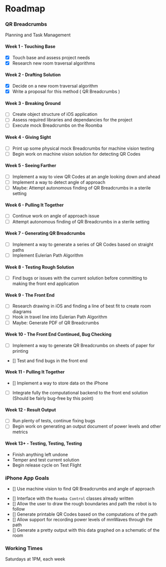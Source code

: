 # Roadmap

### QR Breadcrumbs

Planning and Task Management

#### Week 1 - Touching Base

- [x] Touch base and assess project needs
- [x] Research new room traversal algorithms

#### Week  2 - Drafting Solution

- [x] Decide on a new room traversal algorithm
- [x] Write a proposal for this method ( QR Breadcrumbs )

#### Week 3 - Breaking Ground

- [ ] Create object structure of iOS application 
- [ ] Assess required libraries and dependancies for the project
- [ ] Execute mock Breadcrumbs on the Roomba

#### Week 4 - Giving Sight

- [ ] Print up some physical mock Breadcrumbs for machine vision testing
- [ ] Begin work on machine vision solution for detecting QR Codes

#### Week 5 - Seeing Farther

- [ ] Implement a way to view QR Codes at an angle looking down and ahead 
- [ ] Implement a way to detect angle of approach
- [ ] Maybe: Attempt autonomous finding of QR Breadcrumbs in a sterile setting

#### Week 6 - Pulling It Together

- [ ] Continue work on angle of approach issue
- [ ] Attempt autonomous finding of QR Breadcrumbs in a sterile setting

#### Week 7 - Generating QR Breadcrumbs

- [ ] Implement a way to generate a series of QR Codes based on straight paths
- [ ] Implement Eulerian Path Algorithm

#### Week 8 - Testing Rough Solution

- [ ] Find bugs or issues with the current solution before committing to making the front end application

#### Week 9 - The Front End

- [ ] Research drawing in iOS and finding a line of best fit to create room diagrams
- [ ] Hook in travel line into Eulerian Path Algorithm
- [ ] Maybe: Generate PDF of QR Breadcrumbs

#### Week 10 - The Front End Continued,  Bug Checking

- [ ] Implement a way to generate QR Breadcrumbs on sheets of paper for printing
* [] Test and find bugs in the front end

#### Week 11 - Pulling It Together

* [] Implement a way to store data on the iPhone
- [ ] Integrate fully the computational backend to the front end solution (Should be fairly bug-free by this point)

#### Week 12 - Result Output

- [ ] Run plenty of tests, continue fixing bugs
- [ ] Begin work on generating an output document of power levels and other metrics

#### Week 13+ - Testing, Testing, Testing

* Finish anything left undone
* Temper and test current solution
* Begin release cycle on Test Flight

### iPhone App Goals

* [] Use machine vision to find QR Breadcrumbs and angle of approach
- [] Interface with the `Roomba Control` classes already written
- [] Allow the user to draw the rough boundaries and path the robot is to follow
- [] Generate printable QR Codes based on the computations of the path
- [] Allow support for recording power levels of mmWaves through the path
- [] Generate a pretty output with this data graphed on a schematic of the room

### Working Times
Saturdays at 1PM, each week
